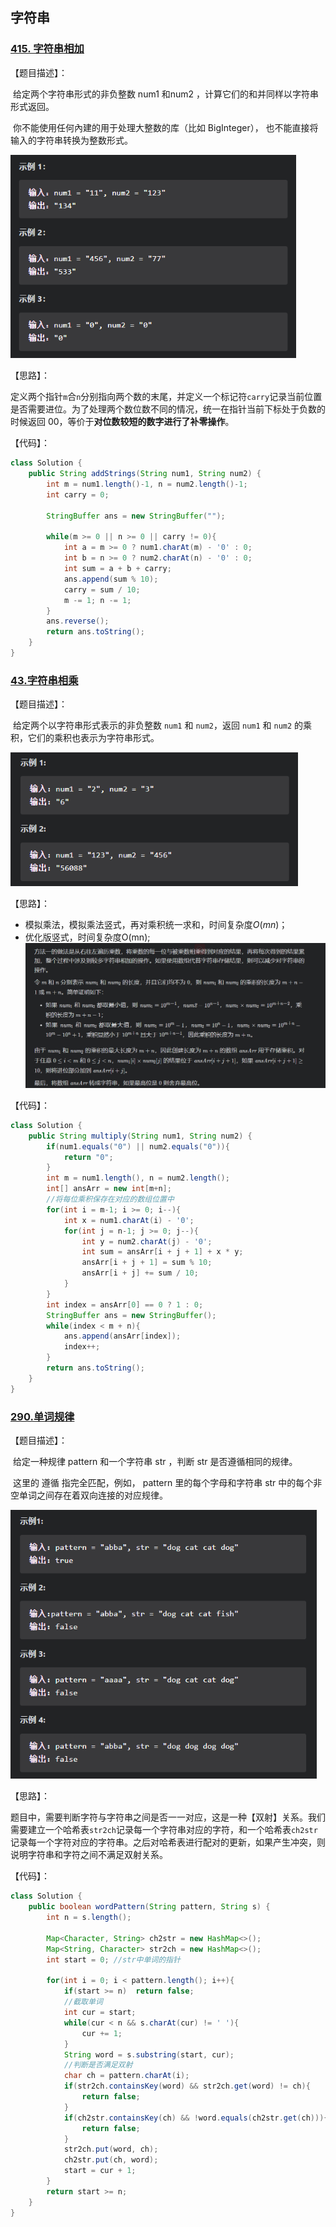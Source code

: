 ## 字符串

### [415. 字符串相加](https://leetcode-cn.com/problems/add-strings/)

【题目描述】：

​		给定两个字符串形式的非负整数 num1 和num2 ，计算它们的和并同样以字符串形式返回。

​		你不能使用任何內建的用于处理大整数的库（比如 BigInteger）， 也不能直接将输入的字符串转换为整数形式。

<img src="字符串.assets/image-20220116003911082.png" alt="image-20220116003911082" style="zoom:80%;" />

【思路】：

​		定义两个指针`m`合`n`分别指向两个数的末尾，并定义一个标记符`carry`记录当前位置是否需要进位。为了处理两个数位数不同的情况，统一在指针当前下标处于负数的时候返回 00，等价于**对位数较短的数字进行了补零操作**。

【代码】：

~~~Java
class Solution {
    public String addStrings(String num1, String num2) {
        int m = num1.length()-1, n = num2.length()-1;
        int carry = 0;

        StringBuffer ans = new StringBuffer("");

        while(m >= 0 || n >= 0 || carry != 0){
            int a = m >= 0 ? num1.charAt(m) - '0' : 0;
            int b = n >= 0 ? num2.charAt(n) - '0' : 0;
            int sum = a + b + carry;
            ans.append(sum % 10);
            carry = sum / 10;
            m -= 1; n -= 1;
        }
        ans.reverse();
        return ans.toString();
    }
}
~~~



### [43.字符串相乘](https://leetcode-cn.com/problems/multiply-strings/)

【题目描述】：

​		给定两个以字符串形式表示的非负整数 `num1` 和 `num2`，返回 `num1` 和 `num2` 的乘积，它们的乘积也表示为字符串形式。

<img src="字符串.assets/image-20220117202735762.png" alt="image-20220117202735762" style="zoom:80%;" />

【思路】：

- 模拟乘法，模拟乘法竖式，再对乘积统一求和，时间复杂度$O(mn)$​​；
- 优化版竖式，时间复杂度O(mn);<img src="字符串.assets/image-20220117203123383.png" alt="image-20220117203123383" style="zoom:80%;" />



【代码】：

~~~java
class Solution {
    public String multiply(String num1, String num2) {
        if(num1.equals("0") || num2.equals("0")){
            return "0";
        }
        int m = num1.length(), n = num2.length();
        int[] ansArr = new int[m+n];
        //将每位乘积保存在对应的数组位置中
        for(int i = m-1; i >= 0; i--){
            int x = num1.charAt(i) - '0';
            for(int j = n-1; j >= 0; j--){
                int y = num2.charAt(j) - '0';
                int sum = ansArr[i + j + 1] + x * y;
                ansArr[i + j + 1] = sum % 10;
                ansArr[i + j] += sum / 10;                
            }
        }
        int index = ansArr[0] == 0 ? 1 : 0;
        StringBuffer ans = new StringBuffer();
        while(index < m + n){
            ans.append(ansArr[index]);
            index++;
        }
        return ans.toString();
    }
}
~~~



### [290.单词规律](https://leetcode-cn.com/problems/word-pattern/)

【题目描述】：

​		给定一种规律 pattern 和一个字符串 str ，判断 str 是否遵循相同的规律。

​		这里的 遵循 指完全匹配，例如， pattern 里的每个字母和字符串 str 中的每个非空单词之间存在着双向连接的对应规律。

<img src="字符串.assets/image-20220116131916465.png" alt="image-20220116131916465" style="zoom:80%;" />



【思路】：

​		题目中，需要判断字符与字符串之间是否一一对应，这是一种【双射】关系。我们需要建立一个哈希表`str2ch`记录每一个字符串对应的字符，和一个哈希表`ch2str`记录每一个字符对应的字符串。之后对哈希表进行配对的更新，如果产生冲突，则说明字符串和字符之间不满足双射关系。

【代码】：

~~~java
class Solution {
    public boolean wordPattern(String pattern, String s) {
        int n = s.length();

        Map<Character, String> ch2str = new HashMap<>();
        Map<String, Character> str2ch = new HashMap<>();
        int start = 0; //str中单词的指针

        for(int i = 0; i < pattern.length(); i++){
            if(start >= n)  return false;
            //截取单词
            int cur = start;
            while(cur < n && s.charAt(cur) != ' '){
                cur += 1;
            }
            String word = s.substring(start, cur);
            //判断是否满足双射
            char ch = pattern.charAt(i);
            if(str2ch.containsKey(word) && str2ch.get(word) != ch){
                return false;
            }
            if(ch2str.containsKey(ch) && !word.equals(ch2str.get(ch))){
                return false;
            }
            str2ch.put(word, ch);
            ch2str.put(ch, word);
            start = cur + 1;
        }
        return start >= n;
    }
}
~~~

